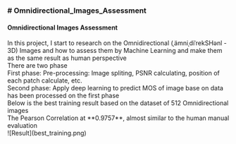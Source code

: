 <h3> # Omnidirectional_Images_Assessment </h3>
<h4> Omnidirectional Images Assessment </h4>
<div> In this project, I start to research on the Omnidirectional (ˌämniˌdiˈrekSHənl - 3D) Images and how to assess them by Machine Learning and make them as the same result as human perspective </div>
<div> There are two phase</div>
<div>First phase: Pre-processing: Image spliting, PSNR calculating, position of each patch calculate, etc.</div>
<div>Second phase: Apply deep learning to predict MOS of image base on data has been processed on the first phase</div>
<div>Below is the best training result based on the dataset of 512 Omnidirectional images</div>
<div>The Pearson Correlation at **0.9757**, almost similar to the human manual evaluation</div>
![Result](best_training.png)

